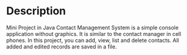 # Description

Mini Project in Java Contact Management System is a simple console application without graphics. It is similar to the contact manager in cell phones. In this project, you can add, view, list and delete contacts. All added and edited records are saved in a file.

